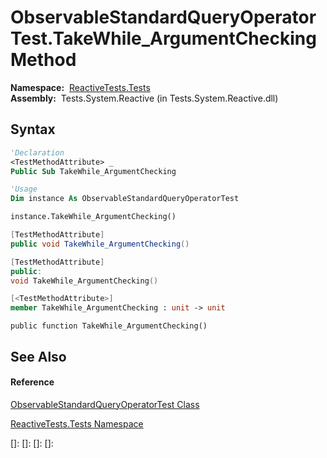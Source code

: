 # ObservableStandardQueryOperatorTest.TakeWhile\_ArgumentChecking Method

**Namespace:**  [ReactiveTests.Tests](ReactiveTests.Tests\ReactiveTests.Tests.md)  
**Assembly:**  Tests.System.Reactive (in Tests.System.Reactive.dll)

## Syntax

```vb
'Declaration
<TestMethodAttribute> _
Public Sub TakeWhile_ArgumentChecking
```

```vb
'Usage
Dim instance As ObservableStandardQueryOperatorTest

instance.TakeWhile_ArgumentChecking()
```

```csharp
[TestMethodAttribute]
public void TakeWhile_ArgumentChecking()
```

```c++
[TestMethodAttribute]
public:
void TakeWhile_ArgumentChecking()
```

```fsharp
[<TestMethodAttribute>]
member TakeWhile_ArgumentChecking : unit -> unit 
```

```jscript
public function TakeWhile_ArgumentChecking()
```

## See Also

#### Reference

[ObservableStandardQueryOperatorTest Class](ObservableStandardQueryOperatorTest\ObservableStandardQueryOperatorTest.md)

[ReactiveTests.Tests Namespace](ReactiveTests.Tests\ReactiveTests.Tests.md)

[]: 
[]: 
[]: 
[]: 